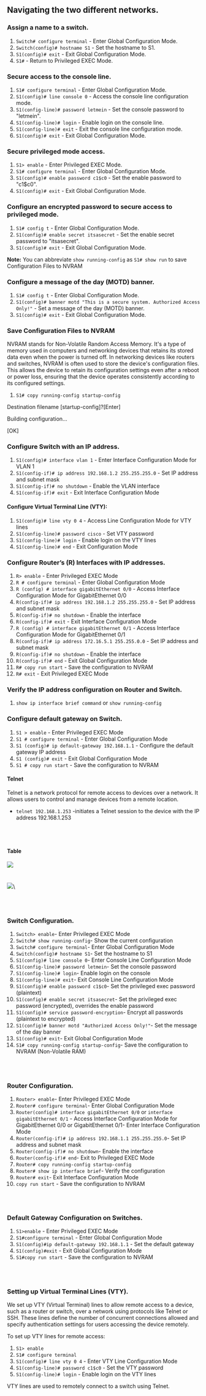 ## Navigating the two different networks.
### Assign a name to a switch.
1. `Switch# configure terminal` - Enter Global Configuration Mode.
2. `Switch(config)# hostname S1` - Set the hostname to S1.
3. `S1(config)# exit` - Exit Global Configuration Mode.
4. `S1#` - Return to Privileged EXEC Mode.

### Secure access to the console line.
1. `S1# configure terminal` - Enter Global Configuration Mode.
2. `S1(config)# line console 0` - Access the console line configuration mode.
3. `S1(config-line)# password letmein` - Set the console password to "letmein".
4. `S1(config-line)# login` - Enable login on the console line.
5. `S1(config-line)# exit` - Exit the console line configuration mode.
6. `S1(config)# exit` - Exit Global Configuration Mode.

### Secure privileged mode access.
1. `S1> enable` - Enter Privileged EXEC Mode.
2. `S1# configure terminal` - Enter Global Configuration Mode.
3. `S1(config)# enable password c1$c0` - Set the enable password to "c1$c0".
4. `S1(config)# exit` - Exit Global Configuration Mode.

### Configure an encrypted password to secure access to privileged mode.
1. `S1# config t` - Enter Global Configuration Mode.
2. `S1(config)# enable secret itsasecret` - Set the enable secret password to "itsasecret".
3. `S1(config)# exit` - Exit Global Configuration Mode.

**Note:** You can abbreviate `show running-config` as `S1# show run` to save Configuration Files to NVRAM

### Configure a message of the day (MOTD) banner.
1. `S1# config t` - Enter Global Configuration Mode.
2. `S1(config)# banner motd "This is a secure system. Authorized Access Only!"` - Set a message of the day (MOTD) banner.
3. `S1(config)# exit` - Exit Global Configuration Mode.

### Save Configuration Files to NVRAM
NVRAM stands for Non-Volatile Random Access Memory. It's a type of memory used in computers and networking devices that retains its stored data even when the power is turned off. In networking devices like routers and switches, NVRAM is often used to store the device's configuration files. This allows the device to retain its configuration settings even after a reboot or power loss, ensuring that the device operates consistently according to its configured settings.

1. `S1# copy running-config startup-config`
<p>Destination filename [startup-config]?[Enter]</p>
<p>Building configuration...</p>
<p>[OK]</p>

### Configure Switch with an IP address.
1. `S1(config)# interface vlan 1` - Enter Interface Configuration Mode for VLAN 1
2. `S1(config-if)# ip address 192.168.1.2 255.255.255.0` - Set IP address and subnet mask
3. `S1(config-if)# no shutdown` - Enable the VLAN interface
4. `S1(config-if)# exit` - Exit Interface Configuration Mode

#### Configure Virtual Terminal Line (VTY):
1. `S1(config)# line vty 0 4` - Access Line Configuration Mode for VTY lines
2. `S1(config-line)# password cisco` - Set VTY password
3. `S1(config-line)# login` - Enable login on the VTY lines
4. `S1(config-line)# end` - Exit Configuration Mode

### Configure Router’s (R) Interfaces with IP addresses.
1. `R> enable` - Enter Privileged EXEC Mode
2. `R # configure terminal` - Enter Global Configuration Mode
3. `R (config) # interface gigabitEthernet 0/0` - Access Interface Configuration Mode for GigabitEthernet 0/0
4. `R(config-if)# ip address 192.168.1.2 255.255.255.0` - Set IP address and subnet mask
5. `R(config-if)# no shutdown` - Enable the interface
6. `R(config-if)# exit` - Exit Interface Configuration Mode
7. `R (config) # interface gigabitEthernet 0/1` - Access Interface Configuration Mode for GigabitEthernet 0/1
8. `R(config-if)# ip address 172.16.5.1 255.255.0.0` - Set IP address and subnet mask
9. `R(config-if)# no shutdown` - Enable the interface
10. `R(config-if)# end` - Exit Global Configuration Mode
11. `R# copy run start` - Save the configuration to NVRAM
12. `R# exit` - Exit Privileged EXEC Mode

### Verify the IP address configuration on Router and Switch.
1. `show ip interface brief command` or `show running-config`

### Configure default gateway on Switch.
1. `S1 > enable` - Enter Privileged EXEC Mode
2. `S1 # configure terminal` - Enter Global Configuration Mode
3. `S1 (config)# ip default-gateway 192.168.1.1` - Configure the default gateway IP address
4. `S1 (config)# exit` - Exit Global Configuration Mode
5. `S1 # copy run start` - Save the configuration to NVRAM

#### Telnet
Telnet is a network protocol for remote access to devices over a network. It allows users to control and manage devices from a remote location.
- `telnet 192.168.1.253` -initiates a Telnet session to the device with the IP address 192.168.1.253

<br>

#
#### Table
<img src='./table.png'>

#
<img src='./lab3.png'>\

<br>

#
### Switch Configuration.
1. `Switch> enable`- Enter Privileged EXEC Mode
2. `Switch# show running-config`- Show the current configuration
3. `Switch# configure terminal`- Enter Global Configuration Mode
4. `Switch(config)# hostname S1`- Set the hostname to S1
5. `S1(config)# line console 0`- Enter Console Line Configuration Mode
6. `S1(config-line)# password letmein`- Set the console password
7. `S1(config-line)# login`- Enable login on the console
8. `S1(config-line)# exit`- Exit Console Line Configuration Mode
9. `S1(config)# enable password c1$c0`- Set the privileged exec password (plaintext)
10. `S1(config)# enable secret itsasecret`- Set the privileged exec password (encrypted), overrides the enable password
11. `S1(config)# service password-encryption`- Encrypt all passwords (plaintext to encrypted)
12. `S1(config)# banner motd "Authorized Access Only!"`- Set the message of the day banner
13. `S1(config)# exit`- Exit Global Configuration Mode
14. `S1# copy running-config startup-config`- Save the configuration to NVRAM (Non-Volatile RAM)

<br>

#
### Router Configuration.
1. `Router> enable`- Enter Privileged EXEC Mode
2. `Router# configure terminal`- Enter Global Configuration Mode
3. `Router(config)# interface gigabitEthernet 0/0` or `interface gigabitEthernet 0/1` - Access Interface Configuration Mode for GigabitEthernet 0/0 or GigabitEthernet 0/1- Enter Interface Configuration Mode
4. `Router(config-if)# ip address 192.168.1.1 255.255.255.0`- Set IP address and subnet mask
5. `Router(config-if)# no shutdown`- Enable the interface
6. `Router(config-if)# end`- Exit to Privileged EXEC Mode
7. `Router# copy running-config startup-config`
8. `Router# show ip interface brief`- Verify the configuration
9. `Router# exit`- Exit Interface Configuration Mode
10. `copy run start` - Save the configuration to NVRAM


<br>

#
### Default Gateway Configuration on Switches.

1. `S1>enable` - Enter Privileged EXEC Mode
2. `S1#configure terminal` - Enter Global Configuration Mode
3. `S1(config)#ip default-gateway 192.168.1.1` - Set the default gateway
4. `S1(config)#exit` - Exit Global Configuration Mode
5. `S1#copy run start` - Save the configuration to NVRAM

<br>

#
### Setting up Virtual Terminal Lines (VTY).

We set up VTY (Virtual Terminal) lines to allow remote access to a device, such as a router or switch, over a network using protocols like Telnet or SSH. These lines define the number of concurrent connections allowed and specify authentication settings for users accessing the device remotely.

To set up VTY lines for remote access:

1. `S1> enable`
2. `S1# configure terminal`
3. `S1(config)# line vty 0 4` - Enter VTY Line Configuration Mode
4. `S1(config-line)# password c1$c0` - Set the VTY password
5. `S1(config-line)# login` - Enable login on the VTY lines

VTY lines are used to remotely connect to a switch using Telnet.





